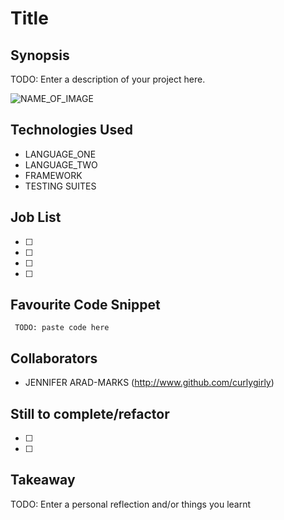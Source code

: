 Title
=======================

## Synopsis

TODO: Enter a description of your project here.

![NAME_OF_IMAGE](http://ENTER_URL)

## Technologies Used

- LANGUAGE_ONE
- LANGUAGE_TWO
- FRAMEWORK
- TESTING SUITES

## Job List

- [ ]
- [ ]
- [ ]
- [ ]

## Favourite Code Snippet

~~~
 TODO: paste code here
~~~

## Collaborators

- JENNIFER ARAD-MARKS (http://www.github.com/curlygirly)

## Still to complete/refactor

- [ ]
- [ ]

## Takeaway

TODO: Enter a personal reflection and/or things you learnt